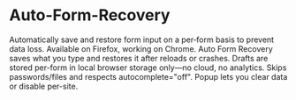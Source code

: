 # Auto-Form-Recovery
Automatically save and restore form input on a per‑form basis to prevent data loss. Available on Firefox, working on Chrome. 
Auto Form Recovery saves what you type and restores it after reloads or crashes.
Drafts are stored per-form in local browser storage only—no cloud, no analytics.
Skips passwords/files and respects autocomplete="off".
Popup lets you clear data or disable per-site.
